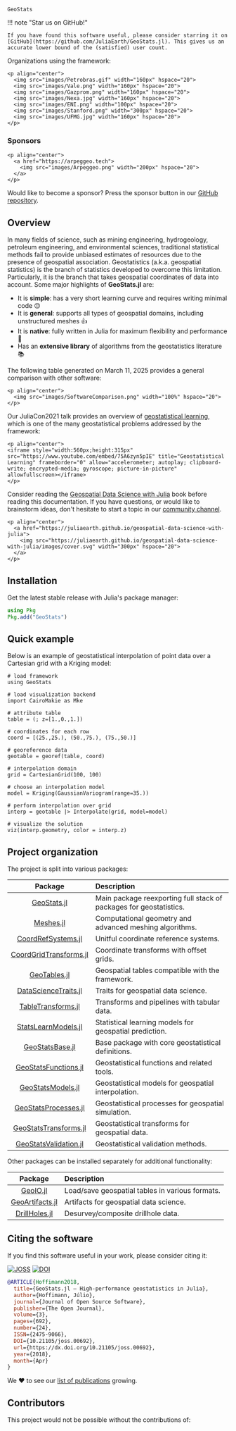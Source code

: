 ```@docs
GeoStats
```

!!! note "Star us on GitHub!"

    If you have found this software useful, please consider starring it on
    [GitHub](https://github.com/JuliaEarth/GeoStats.jl). This gives us an
    accurate lower bound of the (satisfied) user count.

Organizations using the framework:

```@raw html
<p align="center">
  <img src="images/Petrobras.gif" width="160px" hspace="20">
  <img src="images/Vale.png" width="160px" hspace="20">
  <img src="images/Gazprom.png" width="160px" hspace="20">
  <img src="images/Nexa.jpg" width="160px" hspace="20">
  <img src="images/ENI.png" width="100px" hspace="20">
  <img src="images/Stanford.png" width="300px" hspace="20">
  <img src="images/UFMG.jpg" width="160px" hspace="20">
</p>
```

### Sponsors

```@raw html
<p align="center">
  <a href="https://arpeggeo.tech">
    <img src="images/Arpeggeo.png" width="200px" hspace="20">
  </a>
</p>
```

Would like to become a sponsor? Press the sponsor button in our
[GitHub repository](https://github.com/JuliaEarth/GeoStats.jl).

## Overview

In many fields of science, such as mining engineering, hydrogeology, petroleum
engineering, and environmental sciences, traditional statistical methods fail
to provide unbiased estimates of resources due to the presence of geospatial
association. Geostatistics (a.k.a. geospatial statistics) is the branch of
statistics developed to overcome this limitation. Particularly, it is the
branch that takes geospatial coordinates of data into account. Some major
highlights of **GeoStats.jl** are:

- It is **simple**: has a very short learning curve and requires writing minimal code 😌
- It is **general**: supports all types of geospatial domains, including unstructured meshes 👍
- It is **native**: fully written in Julia for maximum flexibility and performance 🚀
- Has an **extensive library** of algorithms from the geostatistics literature 📚

The following table generated on March 11, 2025 provides a
general comparison with other software:

```@raw html
<p align="center">
  <img src="images/SoftwareComparison.png" width="100%" hspace="20">
</p>
```

Our JuliaCon2021 talk provides an overview of
[geostatistical learning](https://www.frontiersin.org/journals/applied-mathematics-and-statistics/articles/10.3389/fams.2021.689393/full),
which is one of the many geostatistical problems addressed
by the framework:

```@raw html
<p align="center">
<iframe style="width:560px;height:315px" src="https://www.youtube.com/embed/75A6zyn5pIE" title="Geostatistical Learning" frameborder="0" allow="accelerometer; autoplay; clipboard-write; encrypted-media; gyroscope; picture-in-picture" allowfullscreen></iframe>
</p>
```

Consider reading the [Geospatial Data Science with Julia](https://juliaearth.github.io/geospatial-data-science-with-julia)
book before reading this documentation. If you have questions, or would
like to brainstorm ideas, don't hesitate to start a topic in our
[community channel](about/community.md).

```@raw html
<p align="center">
  <a href="https://juliaearth.github.io/geospatial-data-science-with-julia">
    <img src="https://juliaearth.github.io/geospatial-data-science-with-julia/images/cover.svg" width="300px" hspace="20">
  </a>
</p>
```

## Installation

Get the latest stable release with Julia's package manager:

```julia
using Pkg
Pkg.add("GeoStats")
```

## Quick example

Below is an example of geostatistical interpolation of point data
over a Cartesian grid with a Kriging model:

```@example overview
# load framework
using GeoStats

# load visualization backend
import CairoMakie as Mke

# attribute table
table = (; z=[1.,0.,1.])

# coordinates for each row
coord = [(25.,25.), (50.,75.), (75.,50.)]

# georeference data
geotable = georef(table, coord)

# interpolation domain
grid = CartesianGrid(100, 100)

# choose an interpolation model
model = Kriging(GaussianVariogram(range=35.))

# perform interpolation over grid
interp = geotable |> Interpolate(grid, model=model)

# visualize the solution
viz(interp.geometry, color = interp.z)
```

## Project organization

The project is split into various packages:

| Package | Description |
|:-------:|:------------|
| [GeoStats.jl](https://github.com/JuliaEarth/GeoStats.jl) | Main package reexporting full stack of packages for geostatistics. |
| [Meshes.jl](https://github.com/JuliaGeometry/Meshes.jl) | Computational geometry and advanced meshing algorithms. |
| [CoordRefSystems.jl](https://github.com/JuliaEarth/CoordRefSystems.jl) | Unitful coordinate reference systems. |
| [CoordGridTransforms.jl](https://github.com/JuliaEarth/CoordGridTransforms.jl) | Coordinate transforms with offset grids. |
| [GeoTables.jl](https://github.com/JuliaEarth/GeoTables.jl) | Geospatial tables compatible with the framework. |
| [DataScienceTraits.jl](https://github.com/JuliaML/DataScienceTraits.jl) | Traits for geospatial data science. |
| [TableTransforms.jl](https://github.com/JuliaML/TableTransforms.jl) | Transforms and pipelines with tabular data. |
| [StatsLearnModels.jl](https://github.com/JuliaML/StatsLearnModels.jl) | Statistical learning models for geospatial prediction. |
| [GeoStatsBase.jl](https://github.com/JuliaEarth/GeoStatsBase.jl) | Base package with core geostatistical definitions. |
| [GeoStatsFunctions.jl](https://github.com/JuliaEarth/GeoStatsFunctions.jl) | Geostatistical functions and related tools. |
| [GeoStatsModels.jl](https://github.com/JuliaEarth/GeoStatsModels.jl) | Geostatistical models for geospatial interpolation. |
| [GeoStatsProcesses.jl](https://github.com/JuliaEarth/GeoStatsProcesses.jl) | Geostatistical processes for geospatial simulation. |
| [GeoStatsTransforms.jl](https://github.com/JuliaEarth/GeoStatsTransforms.jl) | Geostatistical transforms for geospatial data. |
| [GeoStatsValidation.jl](https://github.com/JuliaEarth/GeoStatsValidation.jl) | Geostatistical validation methods. |

Other packages can be installed separately for additional functionality:

| Package | Description |
|:-------:|:------------|
| [GeoIO.jl](https://github.com/JuliaEarth/GeoIO.jl) | Load/save geospatial tables in various formats. |
| [GeoArtifacts.jl](https://github.com/JuliaEarth/GeoArtifacts.jl) | Artifacts for geospatial data science. |
| [DrillHoles.jl](https://github.com/JuliaEarth/DrillHoles.jl) | Desurvey/composite drillhole data. |

## Citing the software

If you find this software useful in your work, please consider citing it: 

[![JOSS](https://img.shields.io/badge/JOSS-10.21105%2Fjoss.00692-brightgreen?style=flat-square)](https://doi.org/10.21105/joss.00692)
[![DOI](https://img.shields.io/badge/DOI-10.5281%2Fzenodo.3875233-blue?style=flat-square)](https://zenodo.org/badge/latestdoi/33827844)

```bibtex
@ARTICLE{Hoffimann2018,
  title={GeoStats.jl – High-performance geostatistics in Julia},
  author={Hoffimann, Júlio},
  journal={Journal of Open Source Software},
  publisher={The Open Journal},
  volume={3},
  pages={692},
  number={24},
  ISSN={2475-9066},
  DOI={10.21105/joss.00692},
  url={https://dx.doi.org/10.21105/joss.00692},
  year={2018},
  month={Apr}
}
```

We ❤ to see our [list of publications](resources/publications.md) growing.

## Contributors

This project would not be possible without the contributions of:

<!-- ALL-CONTRIBUTORS-LIST:START - Do not remove or modify this section -->
<!-- prettier-ignore-start -->
<!-- markdownlint-disable -->

<!-- markdownlint-restore -->
<!-- prettier-ignore-end -->

<!-- ALL-CONTRIBUTORS-LIST:END -->

